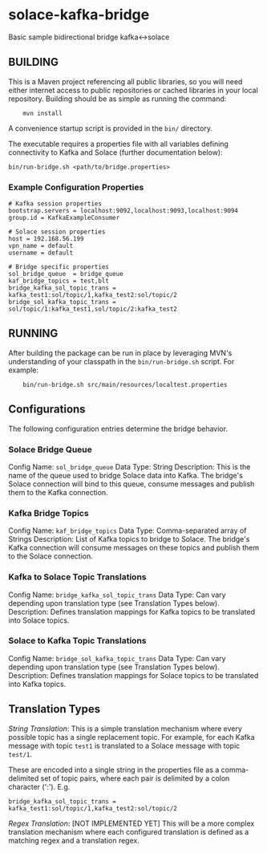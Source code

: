 # solace-kafka-bridge
Basic sample bidirectional bridge kafka&lt;->solace


## BUILDING

This is a Maven project referencing all public libraries, so you will need 
either internet access to public repositories or cached libraries in your 
local repository. Building should be as simple as running the command:

        mvn install

A convenience startup script is provided in the `bin/` directory.

The executable requires a properties file with all variables defining connectivity 
to Kafka and Solace (further documentation below):

`bin/run-bridge.sh <path/to/bridge.properties>`

### Example Configuration Properties

```
# Kafka session properties
bootstrap.servers = localhost:9092,localhost:9093,localhost:9094
group.id = KafkaExampleConsumer

# Solace session properties
host = 192.168.56.199
vpn_name = default
username = default

# Bridge specific properties
sol_bridge_queue  = bridge_queue
kaf_bridge_topics = test,blt
bridge_kafka_sol_topic_trans = kafka_test1:sol/topic/1,kafka_test2:sol/topic/2
bridge_sol_kafka_topic_trans = sol/topic/1:kafka_test1,sol/topic/2:kafka_test2
```


## RUNNING

After building the package can be run in place by leveraging MVN's understanding 
of your classpath in the `bin/run-bridge.sh` script. For example:

        bin/run-bridge.sh src/main/resources/localtest.properties

## Configurations

The following configuration entries determine the bridge behavior.

### Solace Bridge Queue

Config Name: `sol_bridge_queue`
Data Type: String
Description: This is the name of the queue used to bridge Solace data into Kafka. 
The bridge's Solace connection will bind to this queue, consume messages and publish 
them to the Kafka connection.

### Kafka Bridge Topics

Config Name: `kaf_bridge_topics`
Data Type: Comma-separated array of Strings
Description: List of Kafka topics to bridge to Solace. The bridge's Kafka connection 
will consume messages on these topics and publish them to the Solace connection.

### Kafka to Solace Topic Translations

Config Name: `bridge_kafka_sol_topic_trans`
Data Type: Can vary depending upon translation type (see Translation Types below).
Description: Defines translation mappings for Kafka topics to be translated into 
Solace topics.

### Solace to Kafka Topic Translations

Config Name: `bridge_sol_kafka_topic_trans`
Data Type: Can vary depending upon translation type (see Translation Types below).
Description: Defines translation mappings for Solace topics to be translated into 
Kafka topics.

## Translation Types

_String Translation_: This is a simple translation mechanism where every possible 
topic has a single replacement topic. For example, for each Kafka message with 
topic `test1` is translated to a Solace message with topic `test/1`.

These are encoded into a single string in the properties file as a comma-delimited 
set of topic pairs, where each pair is delimited by a colon character (':'). E.g.

    bridge_kafka_sol_topic_trans = kafka_test1:sol/topic/1,kafka_test2:sol/topic/2 

_Regex Translation_: [NOT IMPLEMENTED YET] This will be a more complex translation 
mechanism where each configured translation is defined as a matching regex and a 
translation regex. 

